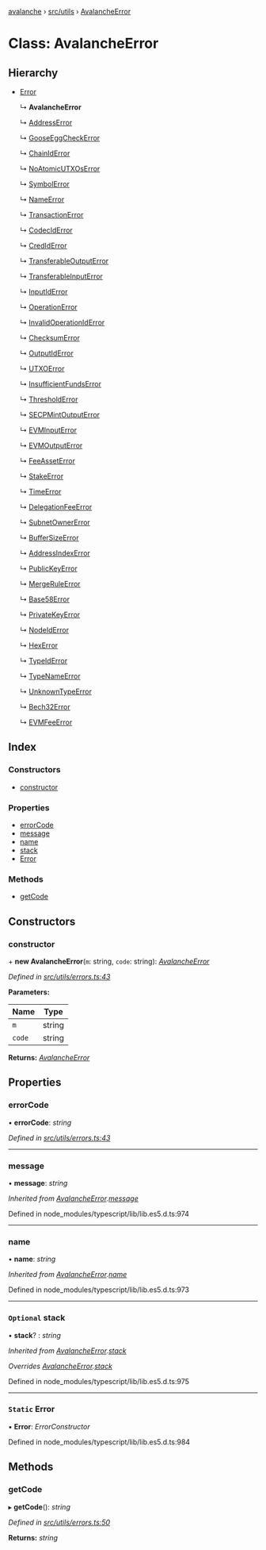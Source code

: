 [avalanche](../README.md) › [src/utils](../modules/src_utils.md) › [AvalancheError](src_utils.avalancheerror.md)

# Class: AvalancheError

## Hierarchy

* [Error](src_utils.avalancheerror.md#static-error)

  ↳ **AvalancheError**

  ↳ [AddressError](src_utils.addresserror.md)

  ↳ [GooseEggCheckError](src_utils.gooseeggcheckerror.md)

  ↳ [ChainIdError](src_utils.chainiderror.md)

  ↳ [NoAtomicUTXOsError](src_utils.noatomicutxoserror.md)

  ↳ [SymbolError](src_utils.symbolerror.md)

  ↳ [NameError](src_utils.nameerror.md)

  ↳ [TransactionError](src_utils.transactionerror.md)

  ↳ [CodecIdError](src_utils.codeciderror.md)

  ↳ [CredIdError](src_utils.crediderror.md)

  ↳ [TransferableOutputError](src_utils.transferableoutputerror.md)

  ↳ [TransferableInputError](src_utils.transferableinputerror.md)

  ↳ [InputIdError](src_utils.inputiderror.md)

  ↳ [OperationError](src_utils.operationerror.md)

  ↳ [InvalidOperationIdError](src_utils.invalidoperationiderror.md)

  ↳ [ChecksumError](src_utils.checksumerror.md)

  ↳ [OutputIdError](src_utils.outputiderror.md)

  ↳ [UTXOError](src_utils.utxoerror.md)

  ↳ [InsufficientFundsError](src_utils.insufficientfundserror.md)

  ↳ [ThresholdError](src_utils.thresholderror.md)

  ↳ [SECPMintOutputError](src_utils.secpmintoutputerror.md)

  ↳ [EVMInputError](src_utils.evminputerror.md)

  ↳ [EVMOutputError](src_utils.evmoutputerror.md)

  ↳ [FeeAssetError](src_utils.feeasseterror.md)

  ↳ [StakeError](src_utils.stakeerror.md)

  ↳ [TimeError](src_utils.timeerror.md)

  ↳ [DelegationFeeError](src_utils.delegationfeeerror.md)

  ↳ [SubnetOwnerError](src_utils.subnetownererror.md)

  ↳ [BufferSizeError](src_utils.buffersizeerror.md)

  ↳ [AddressIndexError](src_utils.addressindexerror.md)

  ↳ [PublicKeyError](src_utils.publickeyerror.md)

  ↳ [MergeRuleError](src_utils.mergeruleerror.md)

  ↳ [Base58Error](src_utils.base58error.md)

  ↳ [PrivateKeyError](src_utils.privatekeyerror.md)

  ↳ [NodeIdError](src_utils.nodeiderror.md)

  ↳ [HexError](src_utils.hexerror.md)

  ↳ [TypeIdError](src_utils.typeiderror.md)

  ↳ [TypeNameError](src_utils.typenameerror.md)

  ↳ [UnknownTypeError](src_utils.unknowntypeerror.md)

  ↳ [Bech32Error](src_utils.bech32error.md)

  ↳ [EVMFeeError](src_utils.evmfeeerror.md)

## Index

### Constructors

* [constructor](src_utils.avalancheerror.md#constructor)

### Properties

* [errorCode](src_utils.avalancheerror.md#errorcode)
* [message](src_utils.avalancheerror.md#message)
* [name](src_utils.avalancheerror.md#name)
* [stack](src_utils.avalancheerror.md#optional-stack)
* [Error](src_utils.avalancheerror.md#static-error)

### Methods

* [getCode](src_utils.avalancheerror.md#getcode)

## Constructors

###  constructor

\+ **new AvalancheError**(`m`: string, `code`: string): *[AvalancheError](src_utils.avalancheerror.md)*

*Defined in [src/utils/errors.ts:43](https://github.com/ava-labs/avalanchejs/blob/9282770/src/utils/errors.ts#L43)*

**Parameters:**

Name | Type |
------ | ------ |
`m` | string |
`code` | string |

**Returns:** *[AvalancheError](src_utils.avalancheerror.md)*

## Properties

###  errorCode

• **errorCode**: *string*

*Defined in [src/utils/errors.ts:43](https://github.com/ava-labs/avalanchejs/blob/9282770/src/utils/errors.ts#L43)*

___

###  message

• **message**: *string*

*Inherited from [AvalancheError](src_utils.avalancheerror.md).[message](src_utils.avalancheerror.md#message)*

Defined in node_modules/typescript/lib/lib.es5.d.ts:974

___

###  name

• **name**: *string*

*Inherited from [AvalancheError](src_utils.avalancheerror.md).[name](src_utils.avalancheerror.md#name)*

Defined in node_modules/typescript/lib/lib.es5.d.ts:973

___

### `Optional` stack

• **stack**? : *string*

*Inherited from [AvalancheError](src_utils.avalancheerror.md).[stack](src_utils.avalancheerror.md#optional-stack)*

*Overrides [AvalancheError](src_utils.avalancheerror.md).[stack](src_utils.avalancheerror.md#optional-stack)*

Defined in node_modules/typescript/lib/lib.es5.d.ts:975

___

### `Static` Error

▪ **Error**: *ErrorConstructor*

Defined in node_modules/typescript/lib/lib.es5.d.ts:984

## Methods

###  getCode

▸ **getCode**(): *string*

*Defined in [src/utils/errors.ts:50](https://github.com/ava-labs/avalanchejs/blob/9282770/src/utils/errors.ts#L50)*

**Returns:** *string*
